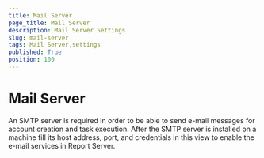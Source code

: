 ```yaml
---
title: Mail Server
page_title: Mail Server
description: Mail Server Settings
slug: mail-server
tags: Mail Server,settings
published: True
position: 100
---
```


# Mail Server

An SMTP server is required in order to be able to send e-mail messages for account creation and task execution. After the SMTP server is installed on a machine fill its host address, port, and credentials in this view to enable the e-mail services in Report Server.
